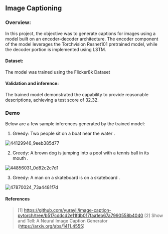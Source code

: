 ## Image Captioning

### Overview:

In this project, the objective was to generate captions for images using a model built on an encoder-decoder architecture. The encoder component of the model leverages the Torchvision Resnet101 pretrained model, while the decoder portion is implemented using LSTM.

#### Dataset:

The model was trained using the Flicker8k Dataset

#### Validation and inference:

The trained model demonstrated the capability to provide reasonable descriptions, achieving a test score of 32.32.

### Demo

Below are a few sample inferences generated by the trained model:
1. Greedy: <start> Two people sit on a boat near the water . <end>

![44129946_9eeb385d77](https://github.com/lahari21/Image_Captioning/assets/62760117/b1a4f6a0-3928-4d1b-83a3-08bafe8227fe)

2. Greedy: <start> A brown dog is jumping into a pool with a tennis ball in its mouth . <end>

![44856031_0d82c2c7d1](https://github.com/lahari21/Image_Captioning/assets/62760117/44e71d2f-399d-43a0-a42e-1a15216594af)

3. Greedy: <start> A man on a skateboard is on a skateboard . <end>

![47870024_73a4481f7d](https://github.com/lahari21/Image_Captioning/assets/62760117/2dfc869d-8a2b-44a1-b736-ecae8565ba35)

#### References
> [1] https://github.com/yurayli/image-caption-pytorch/tree/b517cddcd2e11fdb017faa1eb67a7990558b4040
> [2] Show and Tell: A Neural Image Caption Generator (https://arxiv.org/abs/1411.4555)
